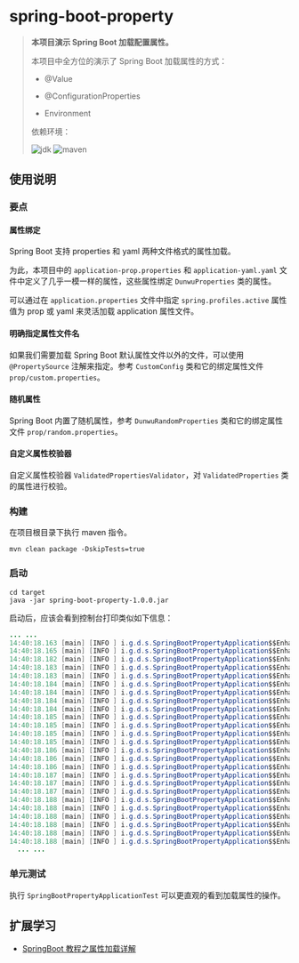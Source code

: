# spring-boot-property

> **本项目演示 Spring Boot 加载配置属性。**
>
> 本项目中全方位的演示了 Spring Boot 加载属性的方式：
>
> - @Value
>
> - @ConfigurationProperties
>
> - Environment
>
>
> 依赖环境：
>
> ![jdk](https://img.shields.io/badge/jdk-1.8.0__181-blue) ![maven](https://img.shields.io/badge/maven-v3.6.0-blue)

## 使用说明

### 要点

#### 属性绑定

Spring Boot 支持 properties 和 yaml 两种文件格式的属性加载。

为此，本项目中的 `application-prop.properties` 和 `application-yaml.yaml` 文件中定义了几乎一模一样的属性，这些属性绑定 `DunwuProperties` 类的属性。

可以通过在 `application.properties` 文件中指定 `spring.profiles.active` 属性值为 prop 或 yaml 来灵活加载 application 属性文件。

#### 明确指定属性文件名

如果我们需要加载 Spring Boot 默认属性文件以外的文件，可以使用 `@PropertySource` 注解来指定。参考 `CustomConfig` 类和它的绑定属性文件 `prop/custom.properties`。

#### 随机属性

Spring Boot 内置了随机属性，参考 `DunwuRandomProperties` 类和它的绑定属性文件 `prop/random.properties`。

#### 自定义属性校验器

自定义属性校验器 `ValidatedPropertiesValidator`，对 `ValidatedProperties` 类的属性进行校验。

### 构建

在项目根目录下执行 maven 指令。

```
mvn clean package -DskipTests=true
```

### 启动

```
cd target
java -jar spring-boot-property-1.0.0.jar
```

启动后，应该会看到控制台打印类似如下信息：

```java
... ...
14:40:18.163 [main] [INFO ] i.g.d.s.SpringBootPropertyApplication$$EnhancerBySpringCGLIB$$da0854f.run - validator.host: 127.0.0.1
14:40:18.165 [main] [INFO ] i.g.d.s.SpringBootPropertyApplication$$EnhancerBySpringCGLIB$$da0854f.run - validator.port: 8080
14:40:18.182 [main] [INFO ] i.g.d.s.SpringBootPropertyApplication$$EnhancerBySpringCGLIB$$da0854f.run - profile: prop
14:40:18.183 [main] [INFO ] i.g.d.s.SpringBootPropertyApplication$$EnhancerBySpringCGLIB$$da0854f.run - ID: 1
14:40:18.183 [main] [INFO ] i.g.d.s.SpringBootPropertyApplication$$EnhancerBySpringCGLIB$$da0854f.run - 作者姓名: Zhang Peng
14:40:18.184 [main] [INFO ] i.g.d.s.SpringBootPropertyApplication$$EnhancerBySpringCGLIB$$da0854f.run - 性别: MALE
14:40:18.184 [main] [INFO ] i.g.d.s.SpringBootPropertyApplication$$EnhancerBySpringCGLIB$$da0854f.run - 日期: 2019-11-20 12:00:00
14:40:18.184 [main] [INFO ] i.g.d.s.SpringBootPropertyApplication$$EnhancerBySpringCGLIB$$da0854f.run - 邮件: forbreak@163.com
14:40:18.184 [main] [INFO ] i.g.d.s.SpringBootPropertyApplication$$EnhancerBySpringCGLIB$$da0854f.run - =========== 兴趣 ===========
14:40:18.185 [main] [INFO ] i.g.d.s.SpringBootPropertyApplication$$EnhancerBySpringCGLIB$$da0854f.forEach - Music
14:40:18.185 [main] [INFO ] i.g.d.s.SpringBootPropertyApplication$$EnhancerBySpringCGLIB$$da0854f.forEach - Game
14:40:18.185 [main] [INFO ] i.g.d.s.SpringBootPropertyApplication$$EnhancerBySpringCGLIB$$da0854f.forEach - Reading
14:40:18.185 [main] [INFO ] i.g.d.s.SpringBootPropertyApplication$$EnhancerBySpringCGLIB$$da0854f.run - =========== 信息 ===========
14:40:18.186 [main] [INFO ] i.g.d.s.SpringBootPropertyApplication$$EnhancerBySpringCGLIB$$da0854f.lambda$run$0 - education : master's degree
14:40:18.186 [main] [INFO ] i.g.d.s.SpringBootPropertyApplication$$EnhancerBySpringCGLIB$$da0854f.lambda$run$0 - career : programmer
14:40:18.186 [main] [INFO ] i.g.d.s.SpringBootPropertyApplication$$EnhancerBySpringCGLIB$$da0854f.run - =========== 技能 ===========
14:40:18.187 [main] [INFO ] i.g.d.s.SpringBootPropertyApplication$$EnhancerBySpringCGLIB$$da0854f.lambda$run$1 - JavaCore 技术项：
14:40:18.187 [main] [INFO ] i.g.d.s.SpringBootPropertyApplication$$EnhancerBySpringCGLIB$$da0854f.forEach - JDK
14:40:18.187 [main] [INFO ] i.g.d.s.SpringBootPropertyApplication$$EnhancerBySpringCGLIB$$da0854f.forEach - JVM
14:40:18.188 [main] [INFO ] i.g.d.s.SpringBootPropertyApplication$$EnhancerBySpringCGLIB$$da0854f.lambda$run$1 - JavaWeb 技术项：
14:40:18.188 [main] [INFO ] i.g.d.s.SpringBootPropertyApplication$$EnhancerBySpringCGLIB$$da0854f.forEach - Spring
14:40:18.188 [main] [INFO ] i.g.d.s.SpringBootPropertyApplication$$EnhancerBySpringCGLIB$$da0854f.forEach - Spring Boot
14:40:18.188 [main] [INFO ] i.g.d.s.SpringBootPropertyApplication$$EnhancerBySpringCGLIB$$da0854f.forEach - MyBatis
14:40:18.188 [main] [INFO ] i.g.d.s.SpringBootPropertyApplication$$EnhancerBySpringCGLIB$$da0854f.run - custom.topic1: Java
14:40:18.188 [main] [INFO ] i.g.d.s.SpringBootPropertyApplication$$EnhancerBySpringCGLIB$$da0854f.run - custom.topic2: [Java] Spring Boot
  ... ...
```

### 单元测试

执行 `SpringBootPropertyApplicationTest`  可以更直观的看到加载属性的操作。

## 扩展学习

-  [SpringBoot 教程之属性加载详解](https://dunwu.github.io/spring-boot-tutorial/#/spring-boot-property)
